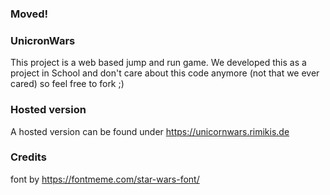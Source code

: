 ### Moved!

### UnicronWars

This project is a web based jump and run game. We developed this as a project in School and don't care about this code anymore (not that we ever cared) so feel free to fork ;)

### Hosted version
A hosted version can be found under https://unicornwars.rimikis.de

### Credits

font by https://fontmeme.com/star-wars-font/
